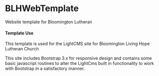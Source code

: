 # BLHWebTemplate
Website template for Bloomington Lutheran

#### Template Use
This template is used for the LightCMS site for Bloomington Living Hope Lutheran Church

This site includes Bootstrap 3.x for responsive design and contains some basic javascript routines to alter the LightCms built in functionality to work with Bootstrap in a satisfactory manner. 
